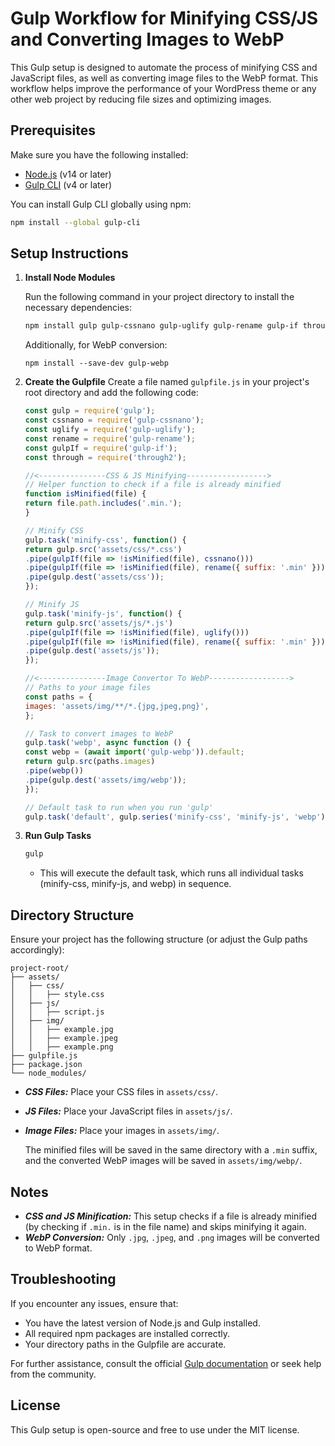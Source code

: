 # Gulp Workflow for Minifying CSS/JS and Converting Images to WebP

This Gulp setup is designed to automate the process of minifying CSS and JavaScript files, as well as converting image files to the WebP format. This workflow helps improve the performance of your WordPress theme or any other web project by reducing file sizes and optimizing images.

## Prerequisites

Make sure you have the following installed:

- [Node.js](https://nodejs.org/) (v14 or later)
- [Gulp CLI](https://gulpjs.com/) (v4 or later)

You can install Gulp CLI globally using npm:

```bash
npm install --global gulp-cli
```
## Setup Instructions

1. **Install Node Modules**

   Run the following command in your project directory to install the necessary dependencies:

   ```bash
   npm install gulp gulp-cssnano gulp-uglify gulp-rename gulp-if through2
   ```
   Additionally, for WebP conversion:
   ```
   npm install --save-dev gulp-webp
   ```
   
2. **Create the Gulpfile**
   Create a file named `gulpfile.js` in your project's root directory and add the following code:

   ```javascript
   const gulp = require('gulp');
   const cssnano = require('gulp-cssnano');
   const uglify = require('gulp-uglify');
   const rename = require('gulp-rename');
   const gulpIf = require('gulp-if');
   const through = require('through2');

   //<---------------CSS & JS Minifying------------------>
   // Helper function to check if a file is already minified
   function isMinified(file) {
   return file.path.includes('.min.');
   }

   // Minify CSS
   gulp.task('minify-css', function() {
   return gulp.src('assets/css/*.css')
   .pipe(gulpIf(file => !isMinified(file), cssnano()))
   .pipe(gulpIf(file => !isMinified(file), rename({ suffix: '.min' })))
   .pipe(gulp.dest('assets/css'));
   });

   // Minify JS
   gulp.task('minify-js', function() {
   return gulp.src('assets/js/*.js')
   .pipe(gulpIf(file => !isMinified(file), uglify()))
   .pipe(gulpIf(file => !isMinified(file), rename({ suffix: '.min' })))
   .pipe(gulp.dest('assets/js'));
   });

   //<---------------Image Convertor To WebP------------------>
   // Paths to your image files
   const paths = {
   images: 'assets/img/**/*.{jpg,jpeg,png}',
   };

   // Task to convert images to WebP
   gulp.task('webp', async function () {
   const webp = (await import('gulp-webp')).default;
   return gulp.src(paths.images)
   .pipe(webp())
   .pipe(gulp.dest('assets/img/webp'));
   });

   // Default task to run when you run 'gulp'
   gulp.task('default', gulp.series('minify-css', 'minify-js', 'webp'));
   ```
3. **Run Gulp Tasks**
   ```bash
   gulp
   ```
   - This will execute the default task, which runs all individual tasks (minify-css, minify-js, and webp) in sequence.
## Directory Structure
Ensure your project has the following structure (or adjust the Gulp paths accordingly):
   ```plaintext
   project-root/
├── assets/
│   ├── css/
│   │   ├── style.css
│   ├── js/
│   │   ├── script.js
│   ├── img/
│   │   ├── example.jpg
│   │   ├── example.jpeg
│   │   ├── example.png
├── gulpfile.js
├── package.json
└── node_modules/
```
- ***CSS Files:*** Place your CSS files in `assets/css/`.
- ***JS Files:*** Place your JavaScript files in `assets/js/`.
- ***Image Files:*** Place your images in `assets/img/`.

   The minified files will be saved in the same directory with a `.min` suffix, and the converted WebP images will be saved in `assets/img/webp/`.
## Notes
- ***CSS and JS Minification:*** This setup checks if a file is already minified (by checking if `.min.` is in the file name) and skips minifying it again.
- ***WebP Conversion:*** Only `.jpg`, `.jpeg`, and `.png` images will be converted to WebP format.
## Troubleshooting
  If you encounter any issues, ensure that:

- You have the latest version of Node.js and Gulp installed.
- All required npm packages are installed correctly.
- Your directory paths in the Gulpfile are accurate.

For further assistance, consult the official [Gulp documentation](https://gulpjs.com/docs/en/getting-started/quick-start) or seek help from the community.

## License
This Gulp setup is open-source and free to use under the MIT license.